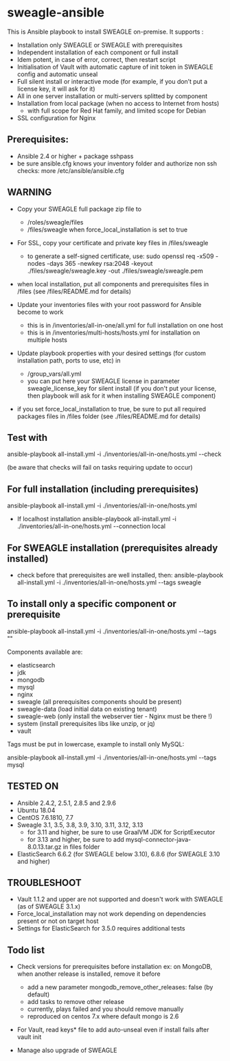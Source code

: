 # sweagle-ansible

This is Ansible playbook to install SWEAGLE on-premise.
It supports :
-	Installation only SWEAGLE or SWEAGLE with prerequisites
-	Independent installation of each component or full install
-	Idem potent, in case of error, correct, then restart script
-	Initialisation of Vault with automatic capture of init token in SWEAGLE config and automatic unseal
-	Full silent install or interactive mode (for example, if you don’t put a license key, it will ask for it)
- All in one server installation or multi-servers splitted by component
- Installation from local package (when no access to Internet from hosts)
  - with full scope for Red Hat family, and limited scope for Debian
- SSL configuration for Nginx

## Prerequisites:
- Ansible 2.4 or higher + package sshpass
- be sure ansible.cfg knows your inventory folder and authorize non ssh checks:
more /etc/ansible/ansible.cfg

## WARNING
- Copy your SWEAGLE full package zip file to
  - /roles/sweagle/files
  - /files/sweagle when force_local_installation is set to true

- For SSL, copy your certificate and private key files in  /files/sweagle
  - to generate a self-signed certificate, use:
sudo openssl req -x509 -nodes -days 365 -newkey rsa:2048 -keyout ./files/sweagle/sweagle.key -out ./files/sweagle/sweagle.pem

- when local installation, put all components and prerequisites files in /files
(see /files/README.md for details)

- Update your inventories files with your root password for Ansible become to work
  - this is in /inventories/all-in-one/all.yml for full installation on one host
  - this is in /inventories/multi-hosts/hosts.yml for installation on multiple hosts

- Update playbook properties with your desired settings (for custom installation path, ports to use, etc) in
  - /group_vars/all.yml
  - you can put here your SWEAGLE license in parameter sweagle_license_key for silent install
(if you don't put your license, then playbook will ask for it when installing SWEAGLE component)
- if you set force_local_installation to true, be sure to put all required packages files in /files folder (see ./files/README.md for details)

## Test with
ansible-playbook all-install.yml -i ./inventories/all-in-one/hosts.yml --check

(be aware that checks will fail on tasks requiring update to occur)

## For full installation (including prerequisites)
ansible-playbook all-install.yml -i ./inventories/all-in-one/hosts.yml

- If localhost installation
ansible-playbook all-install.yml -i ./inventories/all-in-one/hosts.yml --connection local

## For SWEAGLE installation (prerequisites already installed)
- check before that prerequisites are well installed, then:
ansible-playbook all-install.yml -i ./inventories/all-in-one/hosts.yml --tags sweagle

## To install only a specific component or prerequisite
ansible-playbook all-install.yml -i ./inventories/all-in-one/hosts.yml --tags "<COMPONENT>"

Components available are:
- elasticsearch
- jdk
- mongodb
- mysql
- nginx
- sweagle (all prerequisites components should be present)
- sweagle-data (load initial data on existing tenant)
- sweagle-web (only install the webserver tier - Nginx must be there !)
- system (install prerequisites libs like unzip, or jq)
- vault

Tags must be put in lowercase, example to install only MySQL:

ansible-playbook all-install.yml -i ./inventories/all-in-one/hosts.yml --tags mysql


## TESTED ON
- Ansible 2.4.2, 2.5.1, 2.8.5 and 2.9.6
- Ubuntu 18.04
- CentOS 7.6.1810, 7.7
- Sweagle 3.1, 3.5, 3.8, 3.9, 3.10, 3.11, 3.12, 3.13
  - for 3.11 and higher, be sure to use GraalVM JDK for ScriptExecutor
  - for 3.13 and higher, be sure to add mysql-connector-java-8.0.13.tar.gz in files folder
- ElasticSearch 6.6.2 (for SWEAGLE below 3.10), 6.8.6 (for SWEAGLE 3.10 and higher)


## TROUBLESHOOT
- Vault 1.1.2 and upper are not supported and doesn't work with SWEAGLE (as of SWEAGLE 3.1.x)
- Force_local_installation may not work depending on dependencies present or not on target host
- Settings for ElasticSearch for 3.5.0 requires additional tests


## Todo list

- Check versions for prerequisites before installation
ex: on MongoDB, when another release is installed, remove it before
  - add a new parameter mongodb_remove_other_releases: false (by default)
  - add tasks to remove other release
  - currently, plays failed and you should remove manually
  - reproduced on centos 7.x where default mongo is 2.6

- For Vault, read keys* file to add auto-unseal even if install fails after vault init

- Manage also  upgrade of SWEAGLE
